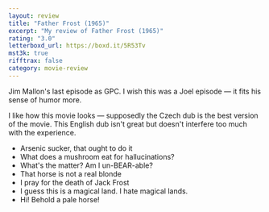 ```yaml
---
layout: review
title: "Father Frost (1965)"
excerpt: "My review of Father Frost (1965)"
rating: "3.0"
letterboxd_url: https://boxd.it/5R53Tv
mst3k: true
rifftrax: false
category: movie-review
---
```


Jim Mallon's last episode as GPC. I wish this was a Joel episode — it fits his sense of humor more.

I like how this movie looks — supposedly the Czech dub is the best version of the movie. This English dub isn't great but doesn't interfere too much with the experience.

- Arsenic sucker, that ought to do it
- What does a mushroom eat for hallucinations?
- What's the matter? Am I un-BEAR-able?
- That horse is not a real blonde
- I pray for the death of Jack Frost
- I guess this is a magical land. I hate magical lands.
- Hi! Behold a pale horse!

